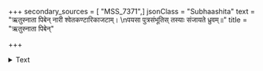 +++
secondary_sources = [ "MSS_7371",]
jsonClass = "Subhaashita"
text = "ऋतुस्नाता पिबेन् नारी श्वेतकण्टारिकाजटाम्।  \nपयसा पुत्रसंभूतिस् तस्याः संजायते ध्रुवम्॥"
title = "ऋतुस्नाता पिबेन्"

+++

<details><summary>Text</summary>

ऋतुस्नाता पिबेन् नारी श्वेतकण्टारिकाजटाम्।  
पयसा पुत्रसंभूतिस् तस्याः संजायते ध्रुवम्॥
</details>
